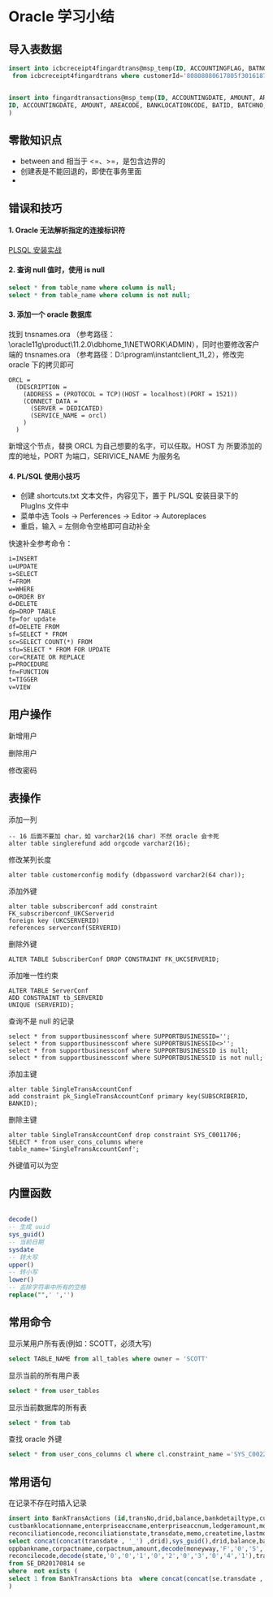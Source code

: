 
# Oracle 学习小结

## 导入表数据

```sql
insert into icbcreceipt4fingardtrans@msp_temp(ID, ACCOUNTINGFLAG, BATNO, BUSINESSTYPE, FLOWNO, PAYACCOUNT, RECEIPTCODE, RECEIPTDATE, CUSTOMERID) (select ID, ACCOUNTINGFLAG, BATNO, BUSINESSTYPE, FLOWNO, PAYACCOUNT, RECEIPTCODE, RECEIPTDATE, CUSTOMERID
 from icbcreceipt4fingardtrans where customerId='80808080617805f30161878959b06614')


insert into fingardtransactions@msp_temp(ID, ACCOUNTINGDATE, AMOUNT, AREACODE, BANKLOCATIONCODE, BATID, BATCHNO, CARDTYPE, CERTNUM, CERTTYPE, CREATETIME, CURRENCY, CUSTACCNAME, CUSTACCNUM, CUSTBANKCODE, CUSTBANKLOCATIONNAME, CUSTBANKNAME, CYCLEDATE, ENTERPRISEACCNAME, ENTERPRISEACCNUM, ENTERPRISEBANKCODE, ENTERPRISEBANKLOCATIONNAME, ENTERPRISEBANKNAME, ENTERPRISECODE, ENTERPRISENAME, FIELD1, FIELD2, INFO, INFOCODE, ISPRIVATE, ISURGENT, LASTIMPORTSEQ, LASTMODIFYTIME, MEMO, MOBILE, MONEYWAY, ORGCODE, PAYSTATE, PAYTYPE, PURPOSE, ROWVERSION, TRANSDATE, TRANSNO, TRANSWAY, URID, CUSTOMERID) ( select 
ID, ACCOUNTINGDATE, AMOUNT, AREACODE, BANKLOCATIONCODE, BATID, BATCHNO, CARDTYPE, CERTNUM, CERTTYPE, CREATETIME, CURRENCY, CUSTACCNAME, CUSTACCNUM, CUSTBANKCODE, CUSTBANKLOCATIONNAME, CUSTBANKNAME, CYCLEDATE, ENTERPRISEACCNAME, ENTERPRISEACCNUM, ENTERPRISEBANKCODE, ENTERPRISEBANKLOCATIONNAME, ENTERPRISEBANKNAME, ENTERPRISECODE, ENTERPRISENAME, FIELD1, FIELD2, INFO, INFOCODE, ISPRIVATE, ISURGENT, LASTIMPORTSEQ, LASTMODIFYTIME, MEMO, MOBILE, MONEYWAY, ORGCODE, PAYSTATE, PAYTYPE, PURPOSE, ROWVERSION, TRANSDATE, TRANSNO, TRANSWAY, URID, CUSTOMERID from fingardtransactions where lastimportseq>496375
)
```

## 零散知识点
- between and 相当于 <=、>=，是包含边界的
- 创建表是不能回退的，即使在事务里面
- 

## 错误和技巧
#### 1. Oracle 无法解析指定的连接标识符
[PLSQL 安装实战](http://blog.csdn.net/smstong/article/details/24359659)

#### 2. 查询 null 值时，使用 is null
```sql
select * from table_name where column is null;
select * from table_name where column is not null;
```

#### 3. 添加一个 oracle 数据库
找到 tnsnames.ora （参考路径：\oracle11g\product\11.2.0\dbhome_1\NETWORK\ADMIN），同时也要修改客户端的 tnsnames.ora （参考路径：D:\program\instantclient_11_2），修改完 oracle 下的拷贝即可
```text
ORCL =
  (DESCRIPTION =
    (ADDRESS = (PROTOCOL = TCP)(HOST = localhost)(PORT = 1521))
    (CONNECT_DATA =
      (SERVER = DEDICATED)
      (SERVICE_NAME = orcl)
    )
  )
```
新增这个节点，替换 ORCL 为自己想要的名字，可以任取。HOST 为 所要添加的库的地址，PORT 为端口，SERIVICE_NAME 为服务名

#### 4. PL/SQL 使用小技巧
 - 创建 shortcuts.txt 文本文件，内容见下，置于 PL/SQL 安装目录下的 PlugIns 文件中
 - 菜单中选 Tools -> Perferences -> Editor -> Autoreplaces
 - 重启，输入 = 左侧命令空格即可自动补全

快速补全参考命令：
```txt
i=INSERT
u=UPDATE
s=SELECT
f=FROM
w=WHERE
o=ORDER BY
d=DELETE
dp=DROP TABLE
fp=for update
df=DELETE FROM
sf=SELECT * FROM
sc=SELECT COUNT(*) FROM
sfu=SELECT * FROM FOR UPDATE
cor=CREATE OR REPLACE
p=PROCEDURE
fn=FUNCTION
t=TIGGER
v=VIEW

```

## 用户操作
新增用户

删除用户

修改密码


## 表操作
添加一列
```shell
-- 16 后面不要加 char，如 varchar2(16 char) 不然 oracle 会卡死
alter table singlerefund add orgcode varchar2(16);
```

修改某列长度
```shell
alter table customerconfig modify (dbpassword varchar2(64 char));
```

添加外键
```shell
alter table subscriberconf add constraint FK_subscriberconf_UKCServerid
foreign key (UKCSERVERID)
references serverconf(SERVERID)
```

删除外键
```
ALTER TABLE SubscriberConf DROP CONSTRAINT FK_UKCSERVERID;
```

添加唯一性约束
```shell
ALTER TABLE ServerConf  
ADD CONSTRAINT tb_SERVERID
UNIQUE (SERVERID);
```

查询不是 null 的记录
```shell
select * from supportbusinessconf where SUPPORTBUSINESSID='';
select * from supportbusinessconf where SUPPORTBUSINESSID<>'';
select * from supportbusinessconf where SUPPORTBUSINESSID is null;
select * from supportbusinessconf where SUPPORTBUSINESSID is not null;
```

添加主键
```shell
alter table SingleTransAccountConf 
add constraint pk_SingleTransAccountConf primary key(SUBSCRIBERID, BANKID); 
```
删除主键
```shell
alter table SingleTransAccountConf drop constraint SYS_C0011706;
SELECT * from user_cons_columns where table_name='SingleTransAccountConf';
```

外键值可以为空


## 内置函数
```sql

decode()
-- 生成 uuid
sys_guid()
-- 当前日期
sysdate
-- 转大写
upper()
-- 转小写
lower()
-- 去除字符串中所有的空格
replace("",' ','')
```

## 常用命令

显示某用户所有表(例如：SCOTT，必须大写)  
```sql
select TABLE_NAME from all_tables where owner = 'SCOTT'
```

显示当前的所有用户表  
```sql
select * from user_tables
```

显示当前数据库的所有表  
```sql
select * from tab
```

查找 oracle 外键
```sql
select * from user_cons_columns cl where cl.constraint_name ='SYS_C0022876'
```


## 常用语句

在记录不存在时插入记录
```sql
insert into BankTransActions (id,transNo,drid,balance,bankdetailtype,custaccname,custaccnum,
custbanklocationname,enterpriseaccname,enterpriseaccnum,ledgeramount,moneyway,purpose,receiptstate,
reconciliationcode,reconciliationstate,transdate,memo,createtime,lastmodifytime,datafrom,gived) 
select concat(concat(transdate , '_') ,drid),sys_guid(),drid,balance,bankdetailtype,oppactname,oppactnum,
oppbankname,corpactname,corpactnum,amount,decode(moneyway,'F','0','S','1'),purpose,decode(receiptstate,'0','0','1','0','2','0','3','0','4','1'),
reconcilecode,decode(state,'0','0','1','0','2','0','3','0','4','1'),transdate, memo,sysdate,sysdate,0,0 
from SE_DR20170814 se
where  not exists (
select 1 from BankTransActions bta  where concat(concat(se.transdate , '_') ,drid) = bta.id 
)
```



